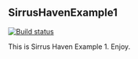 SirrusHavenExample1
-------------------

[![Build status](https://ci.appveyor.com/api/projects/status/1pqvyq33ct3o9g1c/branch/main?svg=true)](https://ci.appveyor.com/project/tomdodd4598/ucl-phas0100-sirrushavenexample1)

This is Sirrus Haven Example 1. Enjoy.
